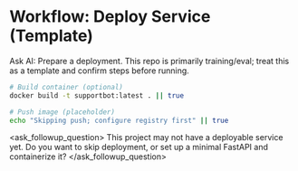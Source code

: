 # Workflow: Deploy Service (Template)

Ask AI: Prepare a deployment. This repo is primarily training/eval; treat this as a template and confirm steps before running.

```bash
# Build container (optional)
docker build -t supportbot:latest . || true

# Push image (placeholder)
echo "Skipping push; configure registry first" || true
```

<ask_followup_question>
This project may not have a deployable service yet. Do you want to skip deployment, or set up a minimal FastAPI and containerize it?
</ask_followup_question>
